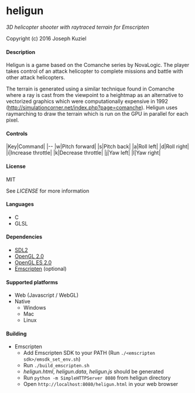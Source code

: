 # heligun
*3D helicopter shooter with raytraced terrain for Emscripten*

Copyright (c) 2016 Joseph Kuziel


#### Description

Heligun is a game based on the Comanche series by NovaLogic. The player takes control of an attack helicopter to complete missions and battle with other attack helicopters.

The terrain is generated using a similar technique found in Comanche where a ray is cast from the viewpoint to a heightmap as an alternative to vectorized graphics which were computationally expensive in 1992 (http://simulationcorner.net/index.php?page=comanche). Heligun uses raymarching to draw the terrain which is run on the GPU in parallel for each pixel.


#### Controls

|Key|Command|
|--
|w|Pitch forward|
|s|Pitch back|
|a|Roll left|
|d|Roll right|
|i|Increase throttle|
|k|Decrease throttle|
|j|Yaw left|
|l|Yaw right|


#### License

MIT

See *LICENSE* for more information


#### Languages

* C
* GLSL


#### Dependencies

* [SDL2](http://www.libsdl.org)
* [OpenGL 2.0](http://docs.gl)
* [OpenGL ES 2.0](http://docs.gl)
* [Emscripten](http://www.emscripten.org) (optional)


#### Supported platforms

* Web (Javascript / WebGL)
* Native
    * Windows
    * Mac
    * Linux


#### Building

* Emscripten
    * Add Emscripten SDK to your PATH (Run `./<emscripten sdk>/emsdk_set_env.sh`)
    * Run `./build_emscripten.sh`
    * *heligun.html*, *heligun.data*, *heligun.js* should be generated
    * Run `python -m SimpleHTTPServer 8080` from heligun directory
    * Open `http://localhost:8080/heligun.html` in your web browser
